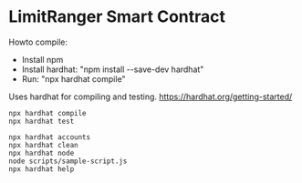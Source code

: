 # LimitRanger Smart Contract

Howto compile:
* Install npm 
* Install hardhat: "npm install --save-dev hardhat"
* Run: "npx hardhat compile"


Uses hardhat for compiling and testing.
https://hardhat.org/getting-started/

```shell
npx hardhat compile
npx hardhat test

npx hardhat accounts
npx hardhat clean
npx hardhat node
node scripts/sample-script.js
npx hardhat help
```